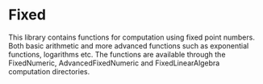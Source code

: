 Fixed
=====

This library contains functions for computation using fixed point 
numbers. Both basic arithmetic and more advanced functions such as 
exponential functions, logarithms etc. The functions are available 
through the FixedNumeric, AdvancedFixedNumeric and FixedLinearAlgebra
computation directories. 